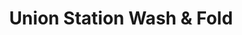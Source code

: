 ---
title: "Union Station Wash & Fold"
url: /portland/union-station-wash-and-fold/
shop: laundry
---